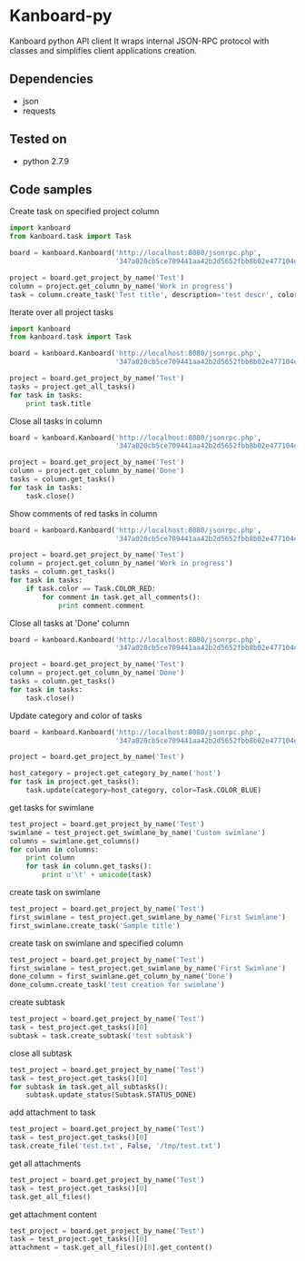 Kanboard-py
===========

Kanboard python API client
It wraps internal JSON-RPC protocol with classes and simplifies client applications creation.

Dependencies
------------
- json
- requests

Tested on
---------
- python 2.7.9

Code samples
------------

Create task on specified project column
```python
import kanboard
from kanboard.task import Task

board = kanboard.Kanboard('http://localhost:8080/jsonrpc.php',
                          '347a020cb5ce709441aa42b2d5652fbb8b02e477104d1d9789f7b2d40df0')

project = board.get_project_by_name('Test')
column = project.get_column_by_name('Work in progress')
task = column.create_task('Test title', description='test descr', color=Task.COLOR_ORANGE)
```

Iterate over all project tasks
```python
import kanboard
from kanboard.task import Task

board = kanboard.Kanboard('http://localhost:8080/jsonrpc.php',
                          '347a020cb5ce709441aa42b2d5652fbb8b02e477104d1d9789f7b2d40df0')

project = board.get_project_by_name('Test')
tasks = project.get_all_tasks()
for task in tasks:
    print task.title
```

Close all tasks in column
```python
board = kanboard.Kanboard('http://localhost:8080/jsonrpc.php',
                          '347a020cb5ce709441aa42b2d5652fbb8b02e477104d1d9789f7b2d40df0')

project = board.get_project_by_name('Test')
column = project.get_column_by_name('Done')
tasks = column.get_tasks()
for task in tasks:
    task.close()
```

Show comments of red tasks in column
```python
board = kanboard.Kanboard('http://localhost:8080/jsonrpc.php',
                          '347a020cb5ce709441aa42b2d5652fbb8b02e477104d1d9789f7b2d40df0')

project = board.get_project_by_name('Test')
column = project.get_column_by_name('Work in progress')
tasks = column.get_tasks()
for task in tasks:
    if task.color == Task.COLOR_RED:
        for comment in task.get_all_comments():
            print comment.comment
```

Close all tasks at 'Done' column
```python
board = kanboard.Kanboard('http://localhost:8080/jsonrpc.php',
                          '347a020cb5ce709441aa42b2d5652fbb8b02e477104d1d9789f7b2d40df0')

project = board.get_project_by_name('Test')
column = project.get_column_by_name('Done')
tasks = column.get_tasks()
for task in tasks:
    task.close()
```

Update category and color of tasks
```python
board = kanboard.Kanboard('http://localhost:8080/jsonrpc.php',
                          '347a020cb5ce709441aa42b2d5652fbb8b02e477104d1d9789f7b2d40df0')

project = board.get_project_by_name('Test')

host_category = project.get_category_by_name('host')
for task in project.get_tasks():
    task.update(category=host_category, color=Task.COLOR_BLUE)
```

get tasks for swimlane
```python
test_project = board.get_project_by_name('Test')
swimlane = test_project.get_swimlane_by_name('Custom swimlane')
columns = swimlane.get_columns()
for column in columns:
    print column
    for task in column.get_tasks():
        print u'\t' + unicode(task)
```

create task on swimlane
```python
test_project = board.get_project_by_name('Test')
first_swimlane = test_project.get_swimlane_by_name('First Swimlane')
first_swimlane.create_task('Sample title')
```

create task on swimlane and specified column
```python
test_project = board.get_project_by_name('Test')
first_swimlane = test_project.get_swimlane_by_name('First Swimlane')
done_column = first_swimlane.get_column_by_name('Done')
done_column.create_task('test creation for swimlane')
```

create subtask
```python
test_project = board.get_project_by_name('Test')
task = test_project.get_tasks()[0]
subtask = task.create_subtask('test subtask')
```

close all subtask
```python
test_project = board.get_project_by_name('Test')
task = test_project.get_tasks()[0]
for subtask in task.get_all_subtasks():
    subtask.update_status(Subtask.STATUS_DONE)
```

add attachment to task
```python
test_project = board.get_project_by_name('Test')
task = test_project.get_tasks()[0]
task.create_file('test.txt', False, '/tmp/test.txt')
```

get all attachments
```python
test_project = board.get_project_by_name('Test')
task = test_project.get_tasks()[0]
task.get_all_files()
```

get attachment content
```python
test_project = board.get_project_by_name('Test')
task = test_project.get_tasks()[0]
attachment = task.get_all_files()[0].get_content()
```
